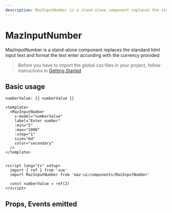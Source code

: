 ```yaml
---
description: MazInputNumber is a stand-alone component replaces the standard html input text and format the text enter according with the currency provided
---
```


# MazInputNumber

MazInputNumber is a stand-alone component replaces the standard html input text and format the text enter according with the currency provided

> Before you have to import the global css files in your project, follow instructions in [Getting Started](/maz-ui-3/guide/getting-started.html)

## Basic usage

<MazInputNumber
  v-model="numberValue"
  label="Enter number"
  :min="5"
  :max="1000"
  :step="1"
  size="md"
  color="secondary"
/>

`numberValue: {{ numberValue }}`

<script lang="ts" setup>
  import { ref } from 'vue'

  const numberValue = ref(2)
</script>

```vue
<template>
  <MazInputNumber
    v-model="numberValue"
    label="Enter number"
    :min="5"
    :max="1000"
    :step="1"
    size="md"
    color="secondary"
  />
</template>


<script lang="ts" setup>
  import { ref } from 'vue'
  import MazInputNumber from 'maz-ui/components/MazInputNumber'

  const numberValue = ref(2)
</script>
```

## Props, Events emitted

<ComponentPropDoc component="MazInputNumber" />